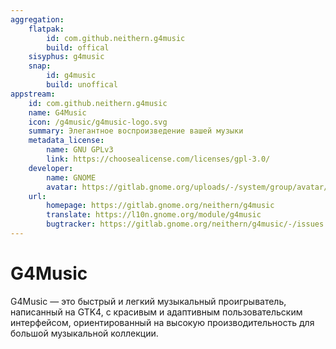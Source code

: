 ```yaml
---
aggregation:
    flatpak: 
        id: com.github.neithern.g4music
        build: offical
    sisyphus: g4music
    snap:
        id: g4music
        build: unoffical
appstream:
    id: com.github.neithern.g4music
    name: G4Music
    icon: /g4music/g4music-logo.svg
    summary: Элегантное воспроизведение вашей музыки
    metadata_license: 
        name: GNU GPLv3
        link: https://choosealicense.com/licenses/gpl-3.0/
    developer: 
        name: GNOME
        avatar: https://gitlab.gnome.org/uploads/-/system/group/avatar/8/gnomelogo.png?width=48
    url: 
        homepage: https://gitlab.gnome.org/neithern/g4music
        translate: https://l10n.gnome.org/module/g4music
        bugtracker: https://gitlab.gnome.org/neithern/g4music/-/issues
---
```


# G4Music

G4Music — это быстрый и легкий музыкальный проигрыватель, написанный на GTK4, с красивым и адаптивным пользовательским интерфейсом, ориентированный на высокую производительность для большой музыкальной коллекции.

<!--@include: @apps/_parts/install/content-repo.md-->
<!--@include: @apps/_parts/install/content-flatpak.md-->
<!--@include: @apps/_parts/install/content-snap.md-->

